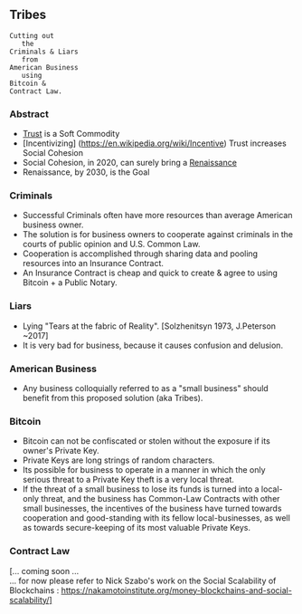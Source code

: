 Tribes
----------------
```
Cutting out
   the
Criminals & Liars
   from
American Business
   using
Bitcoin &
Contract Law.
```


### Abstract
- [Trust](https://en.wikipedia.org/wiki/Trust_(social_science)) is a Soft Commodity
- [Incentivizing] (https://en.wikipedia.org/wiki/Incentive) Trust increases Social Cohesion
- Social Cohesion, in 2020, can surely bring a [Renaissance](https://en.wikipedia.org/wiki/Renaissance)
- Renaissance, by 2030, is the Goal


### Criminals
- Successful Criminals often have more resources than average American business owner.    
- The solution is for business owners to cooperate against criminals in the courts of public opinion and U.S. Common Law.    
- Cooperation is accomplished through sharing data and pooling resources into an Insurance Contract.    
- An Insurance Contract is cheap and quick to create & agree to using Bitcoin + a Public Notary.    


### Liars
- Lying "Tears at the fabric of Reality". [Solzhenitsyn 1973, J.Peterson ~2017]    
- It is very bad for business, because it causes confusion and delusion.    

### American Business
- Any business colloquially referred to as a "small business" should benefit from this proposed solution (aka Tribes).    

### Bitcoin
- Bitcoin can not be confiscated or stolen without the exposure if its owner's Private Key.    
- Private Keys are long strings of random characters.    
- Its possible for business to operate in a manner in which the only serious threat to a Private Key theft is a very local threat.    
- If the threat of a small business to lose its funds is turned into a local-only threat, and the business has Common-Law Contracts with other small businesses, the incentives of the business have turned towards cooperation and good-standing with its fellow local-businesses, as well as towards secure-keeping of its most valuable Private Keys.

### Contract Law
[... coming soon ...    
... for now please refer to Nick Szabo's work on the Social Scalability of Blockchains : https://nakamotoinstitute.org/money-blockchains-and-social-scalability/]    

